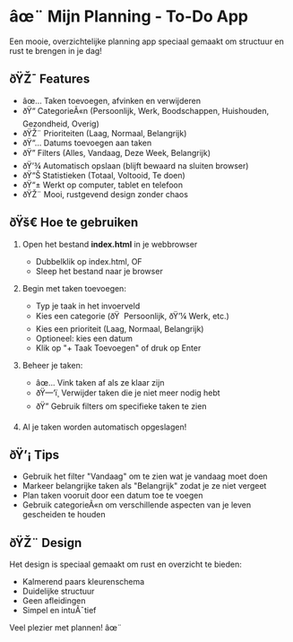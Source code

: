 ﻿# âœ¨ Mijn Planning - To-Do App

Een mooie, overzichtelijke planning app speciaal gemaakt om structuur en rust te brengen in je dag!

## ðŸŽ¯ Features

- âœ… Taken toevoegen, afvinken en verwijderen
- ðŸ“ CategorieÃ«n (Persoonlijk, Werk, Boodschappen, Huishouden, Gezondheid, Overig)
- ðŸŽ¨ Prioriteiten (Laag, Normaal, Belangrijk)
- ðŸ“… Datums toevoegen aan taken
- ðŸ” Filters (Alles, Vandaag, Deze Week, Belangrijk)
- ðŸ’¾ Automatisch opslaan (blijft bewaard na sluiten browser)
- ðŸ“Š Statistieken (Totaal, Voltooid, Te doen)
- ðŸ“± Werkt op computer, tablet en telefoon
- ðŸŽ¨ Mooi, rustgevend design zonder chaos

## ðŸš€ Hoe te gebruiken

1. Open het bestand **index.html** in je webbrowser
   - Dubbelklik op index.html, OF
   - Sleep het bestand naar je browser

2. Begin met taken toevoegen:
   - Typ je taak in het invoerveld
   - Kies een categorie (ðŸ  Persoonlijk, ðŸ’¼ Werk, etc.)
   - Kies een prioriteit (Laag, Normaal, Belangrijk)
   - Optioneel: kies een datum
   - Klik op "+ Taak Toevoegen" of druk op Enter

3. Beheer je taken:
   - âœ… Vink taken af als ze klaar zijn
   - ðŸ—‘ï¸ Verwijder taken die je niet meer nodig hebt
   - ðŸ” Gebruik filters om specifieke taken te zien

4. Al je taken worden automatisch opgeslagen!

## ðŸ’¡ Tips

- Gebruik het filter "Vandaag" om te zien wat je vandaag moet doen
- Markeer belangrijke taken als "Belangrijk" zodat je ze niet vergeet
- Plan taken vooruit door een datum toe te voegen
- Gebruik categorieÃ«n om verschillende aspecten van je leven gescheiden te houden

## ðŸŽ¨ Design

Het design is speciaal gemaakt om rust en overzicht te bieden:
- Kalmerend paars kleurenschema
- Duidelijke structuur
- Geen afleidingen
- Simpel en intuÃ¯tief

Veel plezier met plannen! âœ¨
